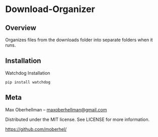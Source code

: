 # Download-Organizer

## Overview

Organizes files from the downloads folder into separate folders when it runs. 

## Installation

Watchdog Installation

    pip install watchdog

## Meta

Max Oberhellman – maxoberhellman@gmail.com

Distributed under the MIT license. See LICENSE for more information.

https://github.com/moberhel/
